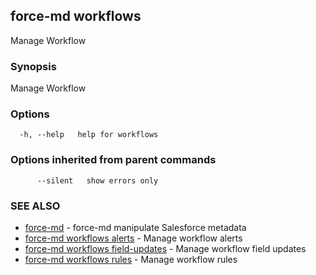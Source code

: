 ## force-md workflows

Manage Workflow

### Synopsis

Manage Workflow

### Options

```
  -h, --help   help for workflows
```

### Options inherited from parent commands

```
      --silent   show errors only
```

### SEE ALSO

* [force-md](force-md.md)	 - force-md manipulate Salesforce metadata
* [force-md workflows alerts](force-md_workflows_alerts.md)	 - Manage workflow alerts
* [force-md workflows field-updates](force-md_workflows_field-updates.md)	 - Manage workflow field updates
* [force-md workflows rules](force-md_workflows_rules.md)	 - Manage workflow rules

